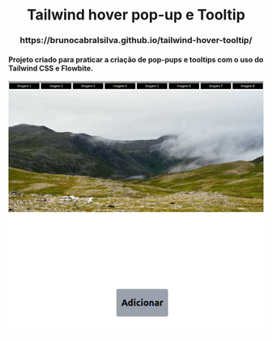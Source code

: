 <h1 align="center">Tailwind hover pop-up e Tooltip</h1>

<h3 align="center">https://brunocabralsilva.github.io/tailwind-hover-tooltip/</h3>

<h4>Projeto criado para praticar a criação de pop-pups e tooltips com o uso do Tailwind CSS e Flowbite.</h4>

<img src="src/demo01.gif" alt="Utilizando o Flowbite" />

<img src="src/demo02.gif" alt="Pop-up apenas com Tailwind" />